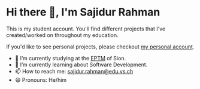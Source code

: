 # Hi there 👋, I'm Sajidur Rahman

This is my student account. You'll find different projects that I've created/worked on throughout my education.

If you'd like to see personal projects, please checkout <a href="https://github.com/novaotp">my personal account</a>.

- 🔭 I’m currently studying at the <a href="https://eptm.ch">EPTM</a> of Sion.
- 🌱 I’m currently learning about Software Development.
- 📫 How to reach me: <a href="mailto:sajidur.rahman@edu.vs.ch">sajidur.rahman@edu.vs.ch</a>
- 😄 Pronouns: He/him
